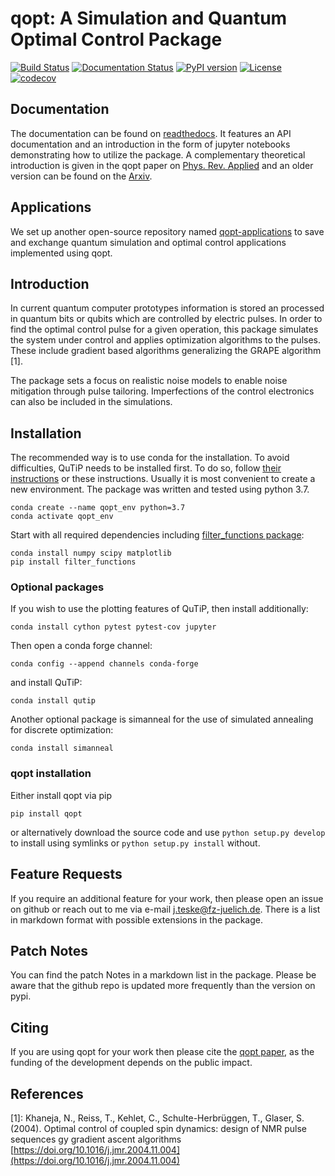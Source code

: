 # qopt: A Simulation and Quantum Optimal Control Package
[![Build Status](https://github.com/qutech/qopt/actions/workflows/python-test.yml/badge.svg)](https://github.com/qutech/qopt/actions/workflows/python-test.yml)
[![Documentation Status](https://img.shields.io/readthedocs/qopt)](https://qopt.readthedocs.io/en/latest/)
[![PyPI version](https://img.shields.io/pypi/v/qopt)](https://pypi.org/project/qopt/)
[![License](https://img.shields.io/github/license/qutech/qopt)](https://github.com/qutech/qopt/blob/master/LICENSE)
[![codecov](https://codecov.io/gh/qutech/qopt/branch/master/graph/badge.svg)](https://app.codecov.io/gh/qutech/qopt)

## Documentation
The documentation can be found on 
[readthedocs](https://qopt.readthedocs.io/en/latest/index.html). 
It features an API documentation and an introduction in the 
form of jupyter notebooks demonstrating how to utilize the package. A 
complementary theoretical introduction is given in the
qopt paper on 
[Phys. Rev. Applied](https://doi.org/10.1103/PhysRevApplied.17.034036) and  an 
older version can be found on the 
[Arxiv](https://arxiv.org/abs/2110.05873).

## Applications

We set up another open-source repository named 
[qopt-applications](https://github.com/qutech/qopt-applications) to save and 
exchange quantum simulation and optimal control applications implemented using
qopt.

## Introduction
In current quantum computer prototypes information is stored an processed in 
quantum bits or qubits which are controlled by electric pulses. In order to 
find the optimal control pulse for a given operation, this package simulates 
the system under control and applies optimization algorithms to the pulses. 
These include gradient based algorithms generalizing the GRAPE algorithm [1].

The package sets a focus on realistic noise models to enable noise mitigation
through pulse tailoring. Imperfections of the control electronics can also be
included in the simulations.

## Installation
The recommended way is to use conda for the installation.
To avoid difficulties, QuTiP needs to be installed first. To do so, follow 
[their instructions](http://qutip.org/docs/latest/installation.html) or these
instructions. Usually it is most convenient to create a new environment. The 
package was written and tested using python 3.7.

    conda create --name qopt_env python=3.7
    conda activate qopt_env

Start with all required dependencies including 
[filter_functions package](https://github.com/qutech/filter_functions): 

    conda install numpy scipy matplotlib
    pip install filter_functions

### Optional packages

If you wish to use the plotting features of QuTiP, then install additionally:

    conda install cython pytest pytest-cov jupyter

Then open a conda forge channel:

    conda config --append channels conda-forge
    
and install QuTiP:

    conda install qutip

Another optional package is simanneal for the use of simulated annealing for
discrete optimization:

    conda install simanneal

### qopt installation
    
Either install qopt via pip 

    pip install qopt

or alternatively download the source code and use
`python setup.py develop` to install using symlinks or 
`python setup.py install` without.

## Feature Requests

If you require an additional feature for your work, then please open an issue
on github or reach out to me via e-mail j.teske@fz-juelich.de.
There is a list in markdown format with possible extensions in the package.

## Patch Notes

You can find the patch Notes in a markdown list in the package. Please be aware
that the github repo is updated more frequently than the version on pypi.

## Citing

If you are using qopt for your work then please cite the 
[qopt paper](https://arxiv.org/abs/2110.05873), as the funding of the 
development depends on the public impact.

## References
[1]: Khaneja, N., Reiss, T., Kehlet, C., Schulte-Herbrüggen, T., Glaser, S.
(2004). Optimal control of coupled spin dynamics: design of NMR pulse sequences
gy gradient ascent algorithms 
[https://doi.org/10.1016/j.jmr.2004.11.004](https://doi.org/10.1016/j.jmr.2004.11.004)